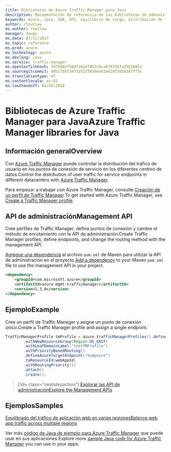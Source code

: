 ```yaml
---
title: Bibliotecas de Azure Traffic Manager para Java
description: Documentación de referencia de las bibliotecas de administración de Traffic Manager para Java
keywords: Azure, Java, SDK, API, equilibrio de carga, distribución de la carga,red, Traffic Manager
author: rloutlaw
ms.author: routlaw
manager: douge
ms.date: 07/11/2017
ms.topic: reference
ms.prod: azure
ms.technology: azure
ms.devlang: java
ms.service: traffic-manager
ms.openlocfilehash: fd78402f50df16ad7d57c0ca67815bfad5b18d51
ms.sourcegitcommit: 49b17bbf34732512f836ee634818f1058147ff5c
ms.translationtype: HT
ms.contentlocale: es-ES
ms.lasthandoff: 04/26/2018
---
```

# <a name="azure-traffic-manager-libraries-for-java"></a><span data-ttu-id="a4a37-104">Bibliotecas de Azure Traffic Manager para Java</span><span class="sxs-lookup"><span data-stu-id="a4a37-104">Azure Traffic Manager libraries for Java</span></span>

## <a name="overview"></a><span data-ttu-id="a4a37-105">Información general</span><span class="sxs-lookup"><span data-stu-id="a4a37-105">Overview</span></span>

<span data-ttu-id="a4a37-106">Con [Azure Traffic Manager](/azure/traffic-manager/traffic-manager-overview) puede controlar la distribución del tráfico de usuario en los puntos de conexión de servicio en los diferentes centros de datos.</span><span class="sxs-lookup"><span data-stu-id="a4a37-106">Control the distribution of user traffic for service endpoints in different datacenters with [Azure Traffic Manager](/azure/traffic-manager/traffic-manager-overview).</span></span>

<span data-ttu-id="a4a37-107">Para empezar a trabajar con Azure Traffic Manager, consulte [Creación de un perfil de Traffic Manager](/azure/traffic-manager/traffic-manager-create-profile).</span><span class="sxs-lookup"><span data-stu-id="a4a37-107">To get started with Azure Traffic Manager, see [Create a Traffic Manager profile](/azure/traffic-manager/traffic-manager-create-profile).</span></span>

## <a name="management-api"></a><span data-ttu-id="a4a37-108">API de administración</span><span class="sxs-lookup"><span data-stu-id="a4a37-108">Management API</span></span>

<span data-ttu-id="a4a37-109">Cree perfiles de Traffic Manager, defina puntos de conexión y cambie el método de enrutamiento con la API de administración.</span><span class="sxs-lookup"><span data-stu-id="a4a37-109">Create Traffic Manager profiles, define endpoints, and change the routing method with the management API.</span></span> 

<span data-ttu-id="a4a37-110">[Agregue una dependencia](https://maven.apache.org/guides/getting-started/index.html#How_do_I_use_external_dependencies) al archivo `pom.xml` de Maven para utilizar la API de administración en el proyecto.</span><span class="sxs-lookup"><span data-stu-id="a4a37-110">[Add a dependency](https://maven.apache.org/guides/getting-started/index.html#How_do_I_use_external_dependencies) to your Maven `pom.xml` file to use the management API in your project.</span></span>  

```XML
<dependency>
    <groupId>com.microsoft.azure</groupId>
    <artifactId>azure-mgmt-trafficmanager</artifactId>
    <version>1.3.0</version>
</dependency>
```   

## <a name="example"></a><span data-ttu-id="a4a37-111">Ejemplo</span><span class="sxs-lookup"><span data-stu-id="a4a37-111">Example</span></span>

<span data-ttu-id="a4a37-112">Cree un perfil de Traffic Manager y asigne un punto de conexión único.</span><span class="sxs-lookup"><span data-stu-id="a4a37-112">Create a Traffic Manager profile and assign a single endpoint.</span></span>

```java
TrafficManagerProfile tmProfile = azure.trafficManagerProfiles().define("testTMProfile")
        .withNewResourceGroup(Region.US_EAST)
        .withLeafDomainLabel("testTMProfile")
        .withPriorityBasedRouting()
        .defineAzureTargetEndpoint("endpoint")
        .toResourceId(webAppId)
        .withRoutingPriority(1)
        .attach()
        .create();
```

> [!div class="nextstepaction"]
> [<span data-ttu-id="a4a37-113">Explorar las API de administración</span><span class="sxs-lookup"><span data-stu-id="a4a37-113">Explore the Management APIs</span></span>](/java/api/overview/azure/trafficmanager/management)

## <a name="samples"></a><span data-ttu-id="a4a37-114">Ejemplos</span><span class="sxs-lookup"><span data-stu-id="a4a37-114">Samples</span></span>

[<span data-ttu-id="a4a37-115">Equilibrado del tráfico de aplicación web en varias regiones</span><span class="sxs-lookup"><span data-stu-id="a4a37-115">Balance web app traffic across multiple regions</span></span>](https://github.com/Azure-Samples/traffic-manager-java-manage-profiles)

<span data-ttu-id="a4a37-116">Ver más [código de Java de ejemplo para Azure Traffic Manager](https://azure.microsoft.com/resources/samples/?platform=java&term=traffic) que puede usar en sus aplicaciones.</span><span class="sxs-lookup"><span data-stu-id="a4a37-116">Explore more [sample Java code for Azure Traffic Manager](https://azure.microsoft.com/resources/samples/?platform=java&term=traffic) you can use in your apps.</span></span>
